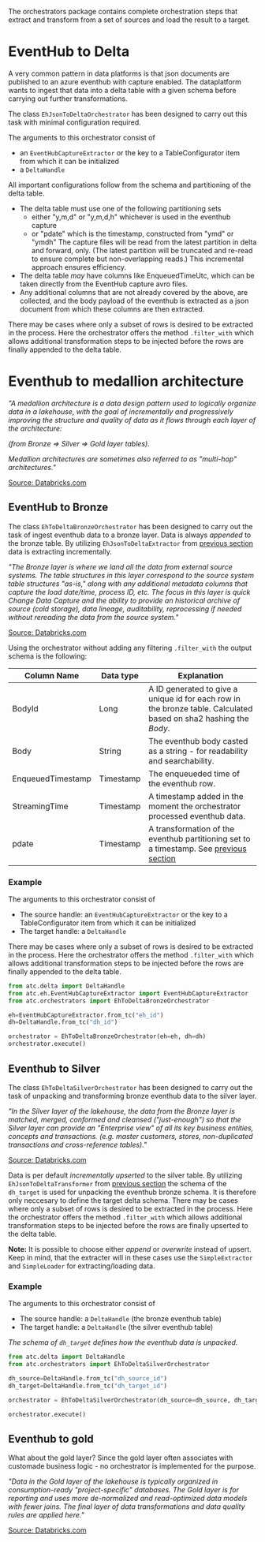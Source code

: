 The orchestrators package contains complete orchestration steps
that extract and transform from a set of sources and load the result to a target.

# EventHub to Delta
A very common pattern in data platforms is that json documents are published to an 
azure eventhub with capture enabled. The dataplatform wants to ingest that data into 
a delta table with a given schema before carrying out further transformations.

The class `EhJsonToDeltaOrchestrator` has been designed to carry out this task with 
minimal configuration required.

The arguments to this orchestrator consist of
- an `EventHubCaptureExtractor` or the key to a TableConfigurator item from which it 
  can be initialized
- a `DeltaHandle`

All important configurations follow from the schema and partitioning of the delta table.
- The delta table must use one of the following partitioning sets
  - either "y,m,d" or "y,m,d,h" whichever is used in the eventhub capture
  - or "pdate" which is the timestamp, constructed from "ymd" or "ymdh"
  The capture files will be read from the latest partition in delta and forward, 
    only. (The latest partition will be truncated and re-read to ensure complete but 
    non-overlapping reads.) This incremental approach ensures efficiency.
- The delta table _may_ have columns like EnqueuedTimeUtc, which can be taken directly 
  from the EventHub capture avro files.
- Any additional columns that are not already covered by the above, are collected, 
  and the body payload of the eventhub is extracted as a json document from which 
  these columns are then extracted.

There may be cases where only a subset of rows is desired to be extracted in the 
process. Here the orchestrator offers the method `.filter_with` which allows 
additional transformation steps to be injected before the rows are finally appended 
to the delta table.

# Eventhub to medallion architecture

*"A medallion architecture is a data design pattern used to logically organize data in a lakehouse, with the goal of incrementally and progressively improving the structure and quality of data as it flows through each layer of the architecture:* 

*(from Bronze ⇒ Silver ⇒ Gold layer tables).*

*Medallion architectures are sometimes also referred to as "multi-hop" architectures."*

[Source: Databricks.com](https://www.databricks.com/glossary/medallion-architecture)

## EventHub to Bronze 

The class `EhToDeltaBronzeOrchestrator` has been designed to carry out the task of ingest eventhub data to a bronze layer. Data is always _appended_ to the bronze table. By utilizing `EhJsonToDeltaExtractor` from [previous section](#-EventHub-to-Delta) data is extracting incrementally.

*"The Bronze layer is where we land all the data from external source systems. The table structures in this layer correspond to the source system table structures "as-is," along with any additional metadata columns that capture the load date/time, process ID, etc. The focus in this layer is quick Change Data Capture and the ability to provide an historical archive of source (cold storage), data lineage, auditability, reprocessing if needed without rereading the data from the source system."*

[Source: Databricks.com](https://www.databricks.com/glossary/medallion-architecture)

Using the orchestrator without adding any filtering `.filter_with` the output schema is the following:

| **Column Name**   | **Data type** | **Explanation**                                                                                                    |
|-------------------|---------------|--------------------------------------------------------------------------------------------------------------------|
| BodyId            | Long          | A ID generated to give a unique id for each row in the bronze table.  Calculated based on sha2 hashing the *Body*. |
| Body              | String        | The eventhub body casted as a string - for readability and searchability.                                          |
| EnqueuedTimestamp | Timestamp     | The enqueueded time of the eventhub row.                                                                           |
| StreamingTime     | Timestamp     | A timestamp added in the moment the orchestrator processed eventhub data.                                          |
| pdate             | Timestamp     | A transformation of the eventhub partitioning set to a timestamp. See [previous section](#-EventHub-to-Delta)                                                 |



### Example

The arguments to this orchestrator consist of
- The source handle: an `EventHubCaptureExtractor` or the key to a TableConfigurator item from which it can be initialized
- The target handle: a `DeltaHandle`

There may be cases where only a subset of rows is desired to be extracted in the 
process. Here the orchestrator offers the method `.filter_with` which allows 
additional transformation steps to be injected before the rows are finally appended to the delta table.


```python
from atc.delta import DeltaHandle
from atc.eh.EventHubCaptureExtractor import EventHubCaptureExtractor
from atc.orchestrators import EhToDeltaBronzeOrchestrator

eh=EventHubCaptureExtractor.from_tc("eh_id")
dh=DeltaHandle.from_tc("dh_id")

orchestrator = EhToDeltaBronzeOrchestrator(eh=eh, dh=dh)
orchestrator.execute()

```


## Eventhub to Silver

The class `EhToDeltaSilverOrchestrator` has been designed to carry out the task of unpacking and transforming bronze eventhub data to the silver layer.

*"In the Silver layer of the lakehouse, the data from the Bronze layer is matched, merged, conformed and cleansed ("just-enough") so that the Silver layer can provide an "Enterprise view" of all its key business entities, concepts and transactions. (e.g. master customers, stores, non-duplicated transactions and cross-reference tables)."* 

[Source: Databricks.com](https://www.databricks.com/glossary/medallion-architecture)

Data is per default _incrementally upserted_ to the silver table. By utilizing `EhJsonToDeltaTransformer` from [previous section](#-EventHub-to-Delta) the schema of the `dh_target` is used for unpacking the eventhub bronze schema. It is therefore only neccesary to define the target delta schema. There may be cases where only a subset of rows is desired to be extracted in the 
process. Here the orchestrator offers the method `.filter_with` which allows 
additional transformation steps to be injected before the rows are finally upserted to the delta table.

**Note:** It is possible to choose either _append_ or _overwrite_ instead of upsert. Keep in mind, that the extracter will in these cases use the `SimpleExtractor` and `SimpleLoader` for extracting/loading data.

### Example

The arguments to this orchestrator consist of
- The source handle: a `DeltaHandle` (the bronze eventhub table)
- The target handle: a `DeltaHandle` (the silver eventhub table)

*The schema of `dh_target` defines how the eventhub data is unpacked.*

```python
from atc.delta import DeltaHandle
from atc.orchestrators import EhToDeltaSilverOrchestrator

dh_source=DeltaHandle.from_tc("dh_source_id")
dh_target=DeltaHandle.from_tc("dh_target_id")

orchestrator = EhToDeltaSilverOrchestrator(dh_source=dh_source, dh_target=dh_target)

orchestrator.execute()

```

## Eventhub to gold

What about the gold layer? Since the gold layer often associates with customade business logic - no orchestrator is implemented for the purpose.

*"Data in the Gold layer of the lakehouse is typically organized in consumption-ready "project-specific" databases. The Gold layer is for reporting and uses more de-normalized and read-optimized data models with fewer joins. The final layer of data transformations and data quality rules are applied here."*

[Source: Databricks.com](https://www.databricks.com/glossary/medallion-architecture)
